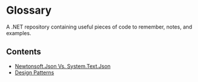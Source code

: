 # Glossary

A .NET repository containing useful pieces of code to remember, notes, and examples.

## Contents

- [Newtonsoft.Json Vs. System.Text.Json](src/ReadMe/JsonLibraryComparison.md)
- [Design Patterns](src/ReadMe/DesignPatterns.md)
